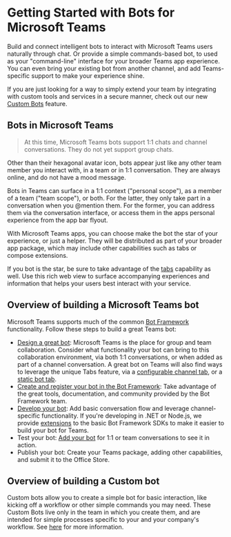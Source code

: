 ﻿# Getting Started with Bots for Microsoft Teams

Build and connect intelligent bots to interact with Microsoft Teams users naturally through chat.  Or provide a simple commands-based bot, to used as your "command-line" interface for your broader Teams app experience.  You can even bring your existing bot from another channel, and add Teams-specific support to make your experience shine. 

If you are just looking for a way to simply extend your team by integrating with custom tools and services in a secure manner, check out our new [Custom Bots](custombot.md) feature. 

## Bots in Microsoft Teams

> At this time, Microsoft Teams bots support 1:1 chats and channel conversations. They do not yet support group chats. 

Other than their hexagonal avatar icon, bots appear just like any other team member you interact with, in a team or in 1:1 conversation.  They are always online, and do not have a mood message.

Bots in Teams can surface in a 1:1 context ("personal scope"), as a member of a team ("team scope"), or both.  For the latter, they only take part in a conversation when you @mention them.  For the former, you can address them via the conversation interface, or access them in the apps personal experience from the app bar flyout.

With Microsoft Teams apps, you can choose make the bot the star of your experience, or just a helper.  They will be distributed as part of your broader app package, which may include other capabilities such as tabs or compose extensions.

If you bot is the star, be sure to take advantage of the [tabs](tabs.md) capability as well. Use this rich web view to surface accompanying experiences and information that helps your users best interact with your service.


## Overview of building a Microsoft Teams bot

Microsoft Teams supports much of the common [Bot Framework](https://dev.botframework.com/) functionality.  Follow these steps to build a great Teams bot:

- [Design a great bot](design.md#building-a-great-bot): Microsoft Teams is the place for group and team collaboration.  Consider what functionality your bot can bring to this collaboration environment, via both 1:1 conversations, or when added as part of a channel conversation.  A great bot on Teams will also find ways to leverage the unique Tabs feature, via a [configurable channel tab](tabs.md), or a [static bot tab](statictab.md).
- [Create and register your bot in the Bot Framework](botscreate.md):  Take advantage of the great tools, documentation, and community provided by the Bot Framework team.
- [Develop your bot](botsconversation.md): Add basic conversation flow and leverage channel-specific functionality. If you're developing in .NET or Node.js, we provide [extensions](sdk.md) to the basic Bot Framework SDKs to make it easier to build your bot for Teams.
- Test your bot:  [Add your bot](botsadd.md) for 1:1 or team conversations to see it in action.
- Publish your bot: Create your Teams package, adding other capabilities, and submit it to the Office Store.

## Overview of building a Custom bot

Custom bots allow you to create a simple bot for basic interaction, like kicking off a workflow or other simple commands you may need.  These Custom Bots live only in the team in which you create them, and are intended for simple processes specific to your and your company's workflow.  See [here](custombot.md) for more information.